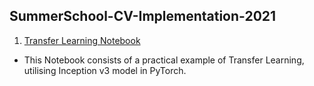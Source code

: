 ## SummerSchool-CV-Implementation-2021
1. [Transfer Learning Notebook](https://colab.research.google.com/github/wigglytuff-tu/SummerSchool-CV-Implementation-2021/blob/TransferLearning/TransferLearning_doggy_door.ipynb) 

* This Notebook consists of a practical example of Transfer Learning, utilising Inception v3 model in PyTorch.<br>
